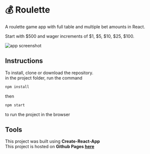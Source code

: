 # :moneybag: Roulette

A roulette game app with full table and multiple bet amounts in React. 
  
Start with $500 and wager increments of $1, $5, $10, $25, $100.

![app screenshot](http://www.peterdurham.site/images/site-images/projects/roulette.jpg)

## Instructions

To install, clone or download the repository.  
in the project folder, run the command

```javascript
npm install
```

then

```javascript
npm start
```

to run the project in the browser

## Tools

This project was built using **Create-React-App**  
This project is hosted on **Github Pages [here](https://peterdurham.github.io/roulette/)**
